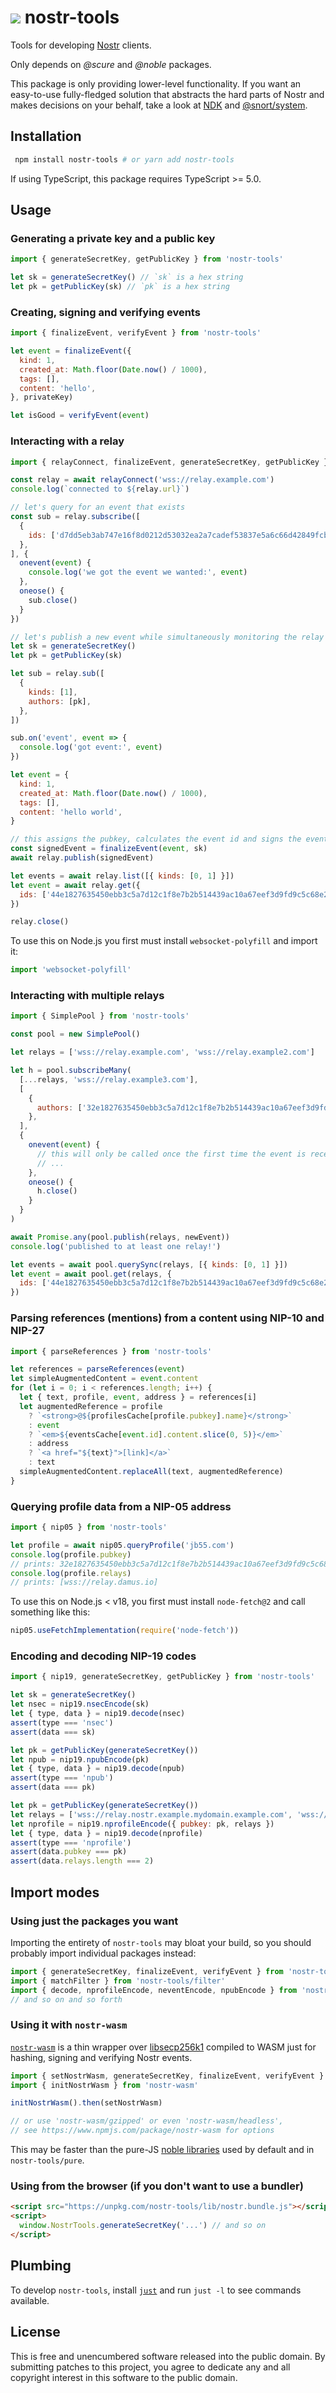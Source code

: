 # ![](https://img.shields.io/github/actions/workflow/status/nbd-wtf/nostr-tools/test.yml) nostr-tools

Tools for developing [Nostr](https://github.com/fiatjaf/nostr) clients.

Only depends on _@scure_ and _@noble_ packages.

This package is only providing lower-level functionality. If you want an easy-to-use fully-fledged solution that abstracts the hard parts of Nostr and makes decisions on your behalf, take a look at [NDK](https://github.com/nostr-dev-kit/ndk) and [@snort/system](https://www.npmjs.com/package/@snort/system).

## Installation

```bash
 npm install nostr-tools # or yarn add nostr-tools
```

If using TypeScript, this package requires TypeScript >= 5.0.

## Usage

### Generating a private key and a public key

```js
import { generateSecretKey, getPublicKey } from 'nostr-tools'

let sk = generateSecretKey() // `sk` is a hex string
let pk = getPublicKey(sk) // `pk` is a hex string
```

### Creating, signing and verifying events

```js
import { finalizeEvent, verifyEvent } from 'nostr-tools'

let event = finalizeEvent({
  kind: 1,
  created_at: Math.floor(Date.now() / 1000),
  tags: [],
  content: 'hello',
}, privateKey)

let isGood = verifyEvent(event)
```

### Interacting with a relay

```js
import { relayConnect, finalizeEvent, generateSecretKey, getPublicKey } from 'nostr-tools'

const relay = await relayConnect('wss://relay.example.com')
console.log(`connected to ${relay.url}`)

// let's query for an event that exists
const sub = relay.subscribe([
  {
    ids: ['d7dd5eb3ab747e16f8d0212d53032ea2a7cadef53837e5a6c66d42849fcb9027'],
  },
], {
  onevent(event) {
    console.log('we got the event we wanted:', event)
  },
  oneose() {
    sub.close()
  }
})

// let's publish a new event while simultaneously monitoring the relay for it
let sk = generateSecretKey()
let pk = getPublicKey(sk)

let sub = relay.sub([
  {
    kinds: [1],
    authors: [pk],
  },
])

sub.on('event', event => {
  console.log('got event:', event)
})

let event = {
  kind: 1,
  created_at: Math.floor(Date.now() / 1000),
  tags: [],
  content: 'hello world',
}

// this assigns the pubkey, calculates the event id and signs the event in a single step
const signedEvent = finalizeEvent(event, sk)
await relay.publish(signedEvent)

let events = await relay.list([{ kinds: [0, 1] }])
let event = await relay.get({
  ids: ['44e1827635450ebb3c5a7d12c1f8e7b2b514439ac10a67eef3d9fd9c5c68e245'],
})

relay.close()
```

To use this on Node.js you first must install `websocket-polyfill` and import it:

```js
import 'websocket-polyfill'
```

### Interacting with multiple relays

```js
import { SimplePool } from 'nostr-tools'

const pool = new SimplePool()

let relays = ['wss://relay.example.com', 'wss://relay.example2.com']

let h = pool.subscribeMany(
  [...relays, 'wss://relay.example3.com'],
  [
    {
      authors: ['32e1827635450ebb3c5a7d12c1f8e7b2b514439ac10a67eef3d9fd9c5c68e245'],
    },
  ],
  {
    onevent(event) {
      // this will only be called once the first time the event is received
      // ...
    },
    oneose() {
      h.close()
    }
  }
)

await Promise.any(pool.publish(relays, newEvent))
console.log('published to at least one relay!')

let events = await pool.querySync(relays, [{ kinds: [0, 1] }])
let event = await pool.get(relays, {
  ids: ['44e1827635450ebb3c5a7d12c1f8e7b2b514439ac10a67eef3d9fd9c5c68e245'],
})
```

### Parsing references (mentions) from a content using NIP-10 and NIP-27

```js
import { parseReferences } from 'nostr-tools'

let references = parseReferences(event)
let simpleAugmentedContent = event.content
for (let i = 0; i < references.length; i++) {
  let { text, profile, event, address } = references[i]
  let augmentedReference = profile
    ? `<strong>@${profilesCache[profile.pubkey].name}</strong>`
    : event
    ? `<em>${eventsCache[event.id].content.slice(0, 5)}</em>`
    : address
    ? `<a href="${text}">[link]</a>`
    : text
  simpleAugmentedContent.replaceAll(text, augmentedReference)
}
```

### Querying profile data from a NIP-05 address

```js
import { nip05 } from 'nostr-tools'

let profile = await nip05.queryProfile('jb55.com')
console.log(profile.pubkey)
// prints: 32e1827635450ebb3c5a7d12c1f8e7b2b514439ac10a67eef3d9fd9c5c68e245
console.log(profile.relays)
// prints: [wss://relay.damus.io]
```

To use this on Node.js < v18, you first must install `node-fetch@2` and call something like this:

```js
nip05.useFetchImplementation(require('node-fetch'))
```

### Encoding and decoding NIP-19 codes

```js
import { nip19, generateSecretKey, getPublicKey } from 'nostr-tools'

let sk = generateSecretKey()
let nsec = nip19.nsecEncode(sk)
let { type, data } = nip19.decode(nsec)
assert(type === 'nsec')
assert(data === sk)

let pk = getPublicKey(generateSecretKey())
let npub = nip19.npubEncode(pk)
let { type, data } = nip19.decode(npub)
assert(type === 'npub')
assert(data === pk)

let pk = getPublicKey(generateSecretKey())
let relays = ['wss://relay.nostr.example.mydomain.example.com', 'wss://nostr.banana.com']
let nprofile = nip19.nprofileEncode({ pubkey: pk, relays })
let { type, data } = nip19.decode(nprofile)
assert(type === 'nprofile')
assert(data.pubkey === pk)
assert(data.relays.length === 2)
```

## Import modes

### Using just the packages you want

Importing the entirety of `nostr-tools` may bloat your build, so you should probably import individual packages instead:

```js
import { generateSecretKey, finalizeEvent, verifyEvent } from 'nostr-tools/pure'
import { matchFilter } from 'nostr-tools/filter'
import { decode, nprofileEncode, neventEncode, npubEncode } from 'nostr-tools/nip19'
// and so on and so forth
```

### Using it with `nostr-wasm`

[`nostr-wasm`](https://github.com/fiatjaf/nostr-wasm) is a thin wrapper over [libsecp256k1](https://github.com/bitcoin-core/secp256k1) compiled to WASM just for hashing, signing and verifying Nostr events.

```js
import { setNostrWasm, generateSecretKey, finalizeEvent, verifyEvent } from 'nostr-tools/wasm'
import { initNostrWasm } from 'nostr-wasm'

initNostrWasm().then(setNostrWasm)

// or use 'nostr-wasm/gzipped' or even 'nostr-wasm/headless',
// see https://www.npmjs.com/package/nostr-wasm for options
```

This may be faster than the pure-JS [noble libraries](https://paulmillr.com/noble/) used by default and in `nostr-tools/pure`.

### Using from the browser (if you don't want to use a bundler)

```html
<script src="https://unpkg.com/nostr-tools/lib/nostr.bundle.js"></script>
<script>
  window.NostrTools.generateSecretKey('...') // and so on
</script>
```

## Plumbing

To develop `nostr-tools`, install [`just`](https://just.systems/) and run `just -l` to see commands available.

## License

This is free and unencumbered software released into the public domain. By submitting patches to this project, you agree to dedicate any and all copyright interest in this software to the public domain.
